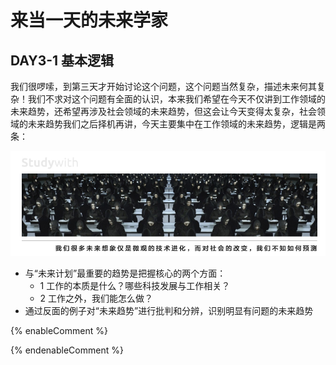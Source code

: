 # 来当一天的未来学家

## DAY3-1 基本逻辑

我们很啰嗦，到第三天才开始讨论这个问题，这个问题当然复杂，描述未来何其复杂！我们不求对这个问题有全面的认识，本来我们希望在今天不仅讲到工作领域的未来趋势，还希望再涉及社会领域的未来趋势，但这会让今天变得太复杂，社会领域的未来趋势我们之后择机再讲，今天主要集中在工作领域的未来趋势，逻辑是两条：

![](/assets/17.jpg)

* 与“未来计划”最重要的趋势是把握核心的两个方面：
  * 1 工作的本质是什么？哪些科技发展与工作相关？
  * 2 工作之外，我们能怎么做？
* 通过反面的例子对“未来趋势”进行批判和分辨，识别明显有问题的未来趋势

{% enableComment %}

{% endenableComment %}


